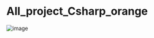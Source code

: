 # All_project_Csharp_orange

![image](https://github.com/user-attachments/assets/9e783dde-e282-4ce8-a98c-135443855aaa)

